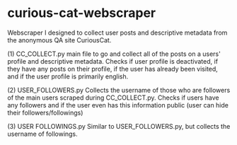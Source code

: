 # curious-cat-webscraper
Webscraper I designed to collect user posts and descriptive metadata from the anonymous QA site CuriousCat.


(1) CC_COLLECT.py
      main file to go and collect all of the posts on a users' profile and descriptive metadata. Checks if user profile is
      deactivated, if they have any posts on their profile, if the user has already been visited, and if the user 
      profile is primarily english.
      
(2) USER_FOLLOWERS.py
      Collects the username of those who are followers of the main users scraped during CC_COLLECT.py. Checks if users
      have any followers and if the user even has this information public (user can hide their followers/followings)
   
(3) USER FOLLOWINGS.py
      Similar to USER_FOLLOWERS.py, but collects the username of followings. 
